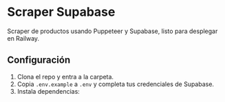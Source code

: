 # Scraper Supabase

Scraper de productos usando Puppeteer y Supabase, listo para desplegar en Railway.

## Configuración

1. Clona el repo y entra a la carpeta.
2. Copia `.env.example` a `.env` y completa tus credenciales de Supabase.
3. Instala dependencias: